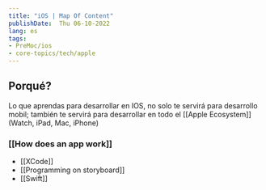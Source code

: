 ```yaml
---
title: "iOS | Map Of Content"
publishDate:  Thu 06-10-2022
lang: es
tags:
- PreMoc/ios
- core-topics/tech/apple
---
```


## Porqué?
Lo que aprendas para desarrollar en IOS, no solo te servirá para desarrollo mobil; también te servirá para desarrollar en todo el [[Apple Ecosystem]] (Watch, iPad, Mac, iPhone)


### [[How does an app work]]

- [[XCode]]
- [[Programming on storyboard]]
- [[Swift]]



